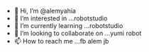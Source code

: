 - 👋 Hi, I’m @alemyahia
- 👀 I’m interested in ...robotstudio 
- 🌱 I’m currently learning ...robotstudio
- 💞️ I’m looking to collaborate on ...yumi robot
- 📫 How to reach me ...fb alem jb

<!---
alemyahia/alemyahia is a ✨ special ✨ repository because its `README.md` (this file) appears on your GitHub profile.
You can click the Preview link to take a look at your changes.
--->
